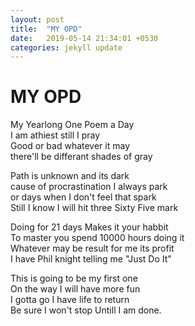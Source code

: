 ```yaml
---
layout: post
title:  "MY OPD"
date:   2019-05-14 21:34:01 +0530
categories: jekyll update
---
```



MY OPD  
======  
  
My Yearlong One Poem a Day  
I am athiest still I pray  
Good or bad whatever it may  
there'll be differant shades of gray  
  

Path is unknown and its dark  
cause of procrastination I always park  
or days when I don't feel that spark  
Still I know I will hit three Sixty Five mark  

  
Doing for 21 days Makes it your habbit  
To master you spend 10000 hours doing it   
Whatever may be result for me its profit  
I have Phil knight telling me "Just Do It"  

  
This is going to be my first one  
On the way I will have more fun  
I gotta go I have life to return  
Be sure I won't stop Untill I am done.  
  

